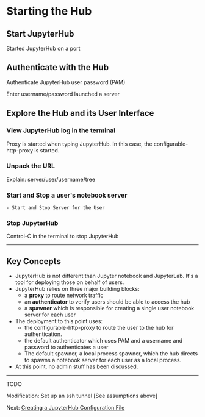 # Starting the Hub

## Start JupyterHub

Started JupyterHub on a port

## Authenticate with the Hub

Authenticate JupyterHub user password (PAM)

Enter username/password launched a server

## Explore the Hub and its User Interface

### View JupyterHub log in the terminal

Proxy is started when typing JupyterHub. In this case, the configurable-http-proxy is started.

### Unpack the URL

Explain: server/user/username/tree

### Start and Stop a user's notebook server
    - Start and Stop Server for the User

### Stop JupyterHub

Control-C in the terminal to stop JupyterHub

---

## Key Concepts

- JupyterHub is not different than Jupyter notebook and JupyterLab. It's a tool for deploying those on behalf of users.
- JupyterHub relies on three major building blocks:
  - a **proxy** to route network traffic
  - an **authenticator** to verify users should be able to access the hub
  - a **spawner** which is responsible for creating a single user notebook server for
    each user
- The deployment to this point uses:
  - the configurable-http-proxy to route the user to the hub for authentication.
  - the default authenticator which uses PAM and a username and password to
    authenticates a user
  - The default spawner, a local process spawner, which the hub directs to spawns a      notebook server for each user as a local process.
- At this point, no admin stuff has been discussed.

---

TODO

Modification: Set up an ssh tunnel [See assumptions above]


Next: [Creating a JupyterHub Configuration File](04-generate-jupyterhub-config-file.md)